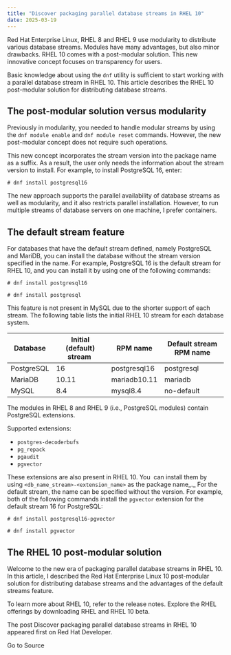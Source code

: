 ```yaml
---
title: "Discover packaging parallel database streams in RHEL 10"
date: 2025-03-19
---
```


Red Hat Enterprise Linux, RHEL 8 and RHEL 9 use modularity to distribute various database streams. Modules have many advantages, but also minor drawbacks. RHEL 10 comes with a post-modular solution. This new innovative concept focuses on transparency for users. 

Basic knowledge about using the `dnf` utility is sufficient to start working with a parallel database stream in RHEL 10. This article describes the RHEL 10 post-modular solution for distributing database streams.

## The post-modular solution versus modularity  

Previously in modularity, you needed to handle modular streams by using the `dnf module enable` and `dnf module reset` commands. However, the new post-modular concept does not require such operations.

This new concept incorporates the stream version into the package name as a suffix. As a result, the user only needs the information about the stream version to install. For example, to install PostgreSQL 16, enter:

```plaintext
# dnf install postgresql16
```

The new approach supports the parallel availability of database streams as well as modularity, and it also restricts parallel installation. However, to run multiple streams of database servers on one machine, I prefer containers.

## The default stream feature

For databases that have the default stream defined, namely PostgreSQL and MariDB, you can install the database without the stream version specified in the name. For example, PostgreSQL 16 is the default stream for RHEL 10, and you can install it by using one of the following commands:

```plaintext
# dnf install postgresql16
```

```plaintext
# dnf install postgresql
```

This feature is not present in MySQL due to the shorter support of each stream. The following table lists the initial RHEL 10 stream for each database system.

|   Database   |   Initial (default) stream    |   RPM name   |   Default stream RPM name   |
| --- | --- | --- | --- |
|   PostgreSQL   |   16   |   postgresql16   |   postgresql   |
|   MariaDB   |   10.11   |   mariadb10.11   |   mariadb   |
|   MySQL   |   8.4   |   mysql8.4   |   no-default   |

The modules in RHEL 8 and RHEL 9 (i.e., PostgreSQL modules) contain PostgreSQL extensions. 

Supported extensions:

- `postgres-decoderbufs`
- `pg_repack`
- `pgaudit`
- `pgvector`

These extensions are also present in RHEL 10. You  can install them by using `<db_name_stream>-<extension_name>` as the package name_._ For the default stream, the name can be specified without the version. For example, both of the following commands install the `pgvector` extension for the default stream 16 for PostgreSQL: 

```plaintext
# dnf install postgresql16-pgvector 
```

```plaintext
# dnf install pgvector
```

## The RHEL 10 post-modular solution

Welcome to the new era of packaging parallel database streams in RHEL 10. In this article, I described the Red Hat Enterprise Linux 10 post-modular solution for distributing database streams and the advantages of the default streams feature. 

To learn more about RHEL 10, refer to the release notes. Explore the RHEL offerings by downloading RHEL and RHEL 10 beta.

The post Discover packaging parallel database streams in RHEL 10 appeared first on Red Hat Developer.  
  

Go to Source
